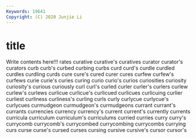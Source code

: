 ```yaml
---
Keywords: 19641
Copyright: (C) 2020 Junjie Li
---
```


# title

Write contents here!!!
rates
curative 
curative's 
curatives 
curator 
curator's 
curators 
curb 
curb's 
curbed 
curbing
curbs 
curd 
curd's 
curdle 
curdled 
curdles 
curdling 
curds 
cure 
cure's
cured 
curer 
cures 
curfew 
curfew's 
curfews 
curie 
curie's 
curies 
curing
curio 
curio's 
curios 
curiosities 
curiosity 
curiosity's 
curious 
curiously 
curl 
curl's
curled 
curler 
curler's 
curlers 
curlew 
curlew's 
curlews 
curlicue 
curlicue's 
curlicued
curlicues 
curlicuing 
curlier 
curliest 
curliness 
curliness's 
curling 
curls 
curly 
curlycue
curlycue's 
curlycues 
curmudgeon 
curmudgeon's 
curmudgeons 
currant 
currant's 
currants 
currencies 
currency
currency's 
current 
current's 
currently 
currents 
curricula 
curriculum 
curriculum's 
curriculums 
curried
curries 
curry 
curry's 
currycomb 
currycomb's 
currycombed 
currycombing 
currycombs 
currying 
curs
curse 
curse's 
cursed 
curses 
cursing 
cursive 
cursive's 
cursor 
cursor's 
